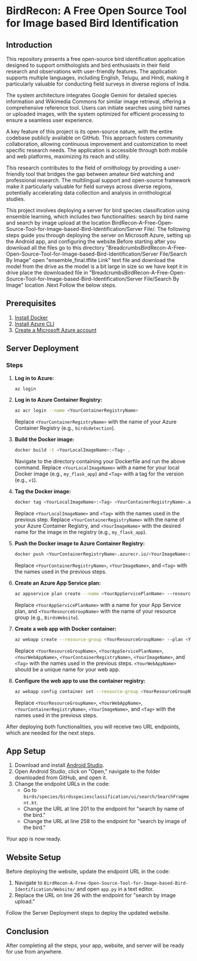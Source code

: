 # BirdRecon: A Free Open Source Tool for Image based Bird Identification

## Introduction

This repository  presents a free open-source bird identification application designed to support ornithologists and bird enthusiasts in their field research and observations with user-friendly features. The application supports multiple languages, including English, Telugu, and Hindi, making it particularly valuable for conducting field surveys in diverse regions of India.

The system architecture integrates Google Gemini for detailed species information and Wikimedia Commons for similar image retrieval, offering a comprehensive reference tool. Users can initiate searches using bird names or uploaded images, with the system optimized for efficient processing to ensure a seamless user experience.

A key feature of this project is its open-source nature, with the entire codebase publicly available on GitHub. This approach fosters community collaboration, allowing continuous improvement and customization to meet specific research needs. The application is accessible through both mobile and web platforms, maximizing its reach and utility.

This research contributes to the field of ornithology by providing a user-friendly tool that bridges the gap between amateur bird watching and professional research. The multilingual support and open-source framework make it particularly valuable for field surveys across diverse regions, potentially accelerating data collection and analysis in ornithological studies.


This project involves deploying a server for bird species classification using ensemble learning, which includes two functionalities: search by bird name and search by image upload at the location BirdRecon-A-Free-Open-Source-Tool-for-Image-based-Bird-Identification/Server File/. The following steps guide you through deploying the server on Microsoft Azure, setting up the Android app, and configuring the website.Before starting after you download all the files go to this directory 
"BreadcrumbsBirdRecon-A-Free-Open-Source-Tool-for-Image-based-Bird-Identification/Server File/Search By Image" open "ensemble_final.tflite Link"  text file and download the model from the drive as the model is a bit large in size so we have kept it in drive place the downloaded file in "BreadcrumbsBirdRecon-A-Free-Open-Source-Tool-for-Image-based-Bird-Identification/Server File/Search By Image" location .Next Follow the below steps.

## Prerequisites


1. [Install Docker](https://docs.docker.com/get-docker/)
2. [Install Azure CLI](https://learn.microsoft.com/en-us/cli/azure/install-azure-cli-windows?tabs=azure-cli)
3. [Create a Microsoft Azure account](https://azure.microsoft.com/en-us/free/)

## Server Deployment

### Steps

1. **Log in to Azure:**
    ```sh
    az login
    ```

2. **Log in to Azure Container Registry:**
    ```sh
    az acr login --name <YourContainerRegistryName>
    ```
    Replace `<YourContainerRegistryName>` with the name of your Azure Container Registry (e.g., `birdsdetection`).

3. **Build the Docker image:**
    ```sh
    docker build -t <YourLocalImageName>:<Tag> .
    ```
    Navigate to the directory containing your Dockerfile and run the above command. Replace `<YourLocalImageName>` with a name for your local Docker image (e.g., `my_flask_app`) and `<Tag>` with a tag for the version (e.g., `v1`).

4. **Tag the Docker image:**
    ```sh
    docker tag <YourLocalImageName>:<Tag> <YourContainerRegistryName>.azurecr.io/<YourImageName>:<Tag>
    ```
    Replace `<YourLocalImageName>` and `<Tag>` with the names used in the previous step. Replace `<YourContainerRegistryName>` with the name of your Azure Container Registry, and `<YourImageName>` with the desired name for the image in the registry (e.g., `my_flask_app`).

5. **Push the Docker image to Azure Container Registry:**
    ```sh
    docker push <YourContainerRegistryName>.azurecr.io/<YourImageName>:<Tag>
    ```
    Replace `<YourContainerRegistryName>`, `<YourImageName>`, and `<Tag>` with the names used in the previous steps.

6. **Create an Azure App Service plan:**
    ```sh
    az appservice plan create --name <YourAppServicePlanName> --resource-group <YourResourceGroupName> --sku B1 --is-linux
    ```
    Replace `<YourAppServicePlanName>` with a name for your App Service plan, and `<YourResourceGroupName>` with the name of your resource group (e.g., `BirdsWebsite`).

7. **Create a web app with Docker container:**
    ```sh
    az webapp create --resource-group <YourResourceGroupName> --plan <YourAppServicePlanName> --name <YourWebAppName> --deployment-container-image-name <YourContainerRegistryName>.azurecr.io/<YourImageName>:<Tag>
    ```
    Replace `<YourResourceGroupName>`, `<YourAppServicePlanName>`, `<YourWebAppName>`, `<YourContainerRegistryName>`, `<YourImageName>`, and `<Tag>` with the names used in the previous steps. `<YourWebAppName>` should be a unique name for your web app.

8. **Configure the web app to use the container registry:**
    ```sh
    az webapp config container set --resource-group <YourResourceGroupName> --name <YourWebAppName> --docker-custom-image-name <YourContainerRegistryName>.azurecr.io/<YourImageName>:<Tag> --docker-registry-server-url https://<YourContainerRegistryName>.azurecr.io
    ```
    Replace `<YourResourceGroupName>`, `<YourWebAppName>`, `<YourContainerRegistryName>`, `<YourImageName>`, and `<Tag>` with the names used in the previous steps.

After deploying both functionalities, you will receive two URL endpoints, which are needed for the next steps.

## App Setup

1. Download and install [Android Studio](https://developer.android.com/studio).
2. Open Android Studio, click on "Open," navigate to the folder downloaded from GitHub, and open it.
3. Change the endpoint URLs in the code:
    - Go to `birds/species/birdsspeciesclassification/ui/search/SearchFragment.kt`.
    - Change the URL at line 201 to the endpoint for "search by name of the bird."
    - Change the URL at line 258 to the endpoint for "search by image of the bird."

Your app is now ready.

## Website Setup

Before deploying the website, update the endpoint URL in the code:

1. Navigate to `BirdRecon-A-Free-Open-Source-Tool-for-Image-based-Bird-Identification/Website/` and open `app.py` in a text editor.
2. Replace the URL on line 26 with the endpoint for "search by image upload."

Follow the Server Deployment steps to deploy the updated website.

## Conclusion

After completing all the steps, your app, website, and server will be ready for use from anywhere.

